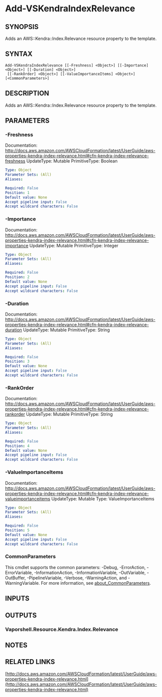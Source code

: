 # Add-VSKendraIndexRelevance

## SYNOPSIS
Adds an AWS::Kendra::Index.Relevance resource property to the template.

## SYNTAX

```
Add-VSKendraIndexRelevance [[-Freshness] <Object>] [[-Importance] <Object>] [[-Duration] <Object>]
 [[-RankOrder] <Object>] [[-ValueImportanceItems] <Object>] [<CommonParameters>]
```

## DESCRIPTION
Adds an AWS::Kendra::Index.Relevance resource property to the template.

## PARAMETERS

### -Freshness
Documentation: http://docs.aws.amazon.com/AWSCloudFormation/latest/UserGuide/aws-properties-kendra-index-relevance.html#cfn-kendra-index-relevance-freshness
UpdateType: Mutable
PrimitiveType: Boolean

```yaml
Type: Object
Parameter Sets: (All)
Aliases:

Required: False
Position: 1
Default value: None
Accept pipeline input: False
Accept wildcard characters: False
```

### -Importance
Documentation: http://docs.aws.amazon.com/AWSCloudFormation/latest/UserGuide/aws-properties-kendra-index-relevance.html#cfn-kendra-index-relevance-importance
UpdateType: Mutable
PrimitiveType: Integer

```yaml
Type: Object
Parameter Sets: (All)
Aliases:

Required: False
Position: 2
Default value: None
Accept pipeline input: False
Accept wildcard characters: False
```

### -Duration
Documentation: http://docs.aws.amazon.com/AWSCloudFormation/latest/UserGuide/aws-properties-kendra-index-relevance.html#cfn-kendra-index-relevance-duration
UpdateType: Mutable
PrimitiveType: String

```yaml
Type: Object
Parameter Sets: (All)
Aliases:

Required: False
Position: 3
Default value: None
Accept pipeline input: False
Accept wildcard characters: False
```

### -RankOrder
Documentation: http://docs.aws.amazon.com/AWSCloudFormation/latest/UserGuide/aws-properties-kendra-index-relevance.html#cfn-kendra-index-relevance-rankorder
UpdateType: Mutable
PrimitiveType: String

```yaml
Type: Object
Parameter Sets: (All)
Aliases:

Required: False
Position: 4
Default value: None
Accept pipeline input: False
Accept wildcard characters: False
```

### -ValueImportanceItems
Documentation: http://docs.aws.amazon.com/AWSCloudFormation/latest/UserGuide/aws-properties-kendra-index-relevance.html#cfn-kendra-index-relevance-valueimportanceitems
UpdateType: Mutable
Type: ValueImportanceItems

```yaml
Type: Object
Parameter Sets: (All)
Aliases:

Required: False
Position: 5
Default value: None
Accept pipeline input: False
Accept wildcard characters: False
```

### CommonParameters
This cmdlet supports the common parameters: -Debug, -ErrorAction, -ErrorVariable, -InformationAction, -InformationVariable, -OutVariable, -OutBuffer, -PipelineVariable, -Verbose, -WarningAction, and -WarningVariable. For more information, see [about_CommonParameters](http://go.microsoft.com/fwlink/?LinkID=113216).

## INPUTS

## OUTPUTS

### Vaporshell.Resource.Kendra.Index.Relevance
## NOTES

## RELATED LINKS

[http://docs.aws.amazon.com/AWSCloudFormation/latest/UserGuide/aws-properties-kendra-index-relevance.html](http://docs.aws.amazon.com/AWSCloudFormation/latest/UserGuide/aws-properties-kendra-index-relevance.html)


